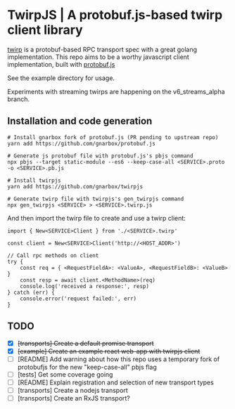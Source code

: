 # TwirpJS | A protobuf.js-based twirp client library

[twirp](https://github.com/twitchtv/twirp) is a protobuf-based RPC transport spec with a great golang implementation. This repo aims to be a worthy javascript client implementation, built with [protobuf.js](https://github.com/dcodeIO/protobuf.js)

See the example directory for usage.

Experiments with streaming twirps are happening on the v6_streams_alpha branch.

## Installation and code generation

	# Install gnarbox fork of protobuf.js (PR pending to upstream repo)
	yarn add https://github.com/gnarbox/protobuf.js

	# Generate js protobuf file with protobuf.js's pbjs command
	npx pbjs --target static-module --es6 --keep-case-all <SERVICE>.proto -o <SERVICE>.pb.js

	# Install twirpjs
	yarn add https://github.com/gnarbox/twirpjs

	# Generate twirp file with twirpjs's gen_twirpjs command
	npx gen_twirpjs <SERVICE> > <SERVICE>.twirp.js

And then import the twirp file to create and use a twirp client:

	import { New<SERVICE>Client } from './<SERVICE>.twirp'

	const client = New<SERVICE>Client('http://<HOST_ADDR>')

	// Call rpc methods on client
	try {
		const req = { <RequestFieldA>: <ValueA>, <RequestFieldB>: <ValueB> }
		const resp = await client.<MethodName>(req)
		console.log('received a response:', resp)
	} catch (err) {
		console.error('request failed:', err)
	}

## TODO

- [x] ~~[transports] Create a default promise transport~~
- [x] ~~[example] Create an example react web-app with twirpjs client~~
- [ ] [README] Add warning about how this repo uses a temporary fork of protobufjs for the new "keep-case-all" pbjs flag
- [ ] [tests] Get some coverage going
- [ ] [README] Explain registration and selection of new transport types
- [ ] [transports] Create a nodejs transport
- [ ] [transports] Create an RxJS transport?
